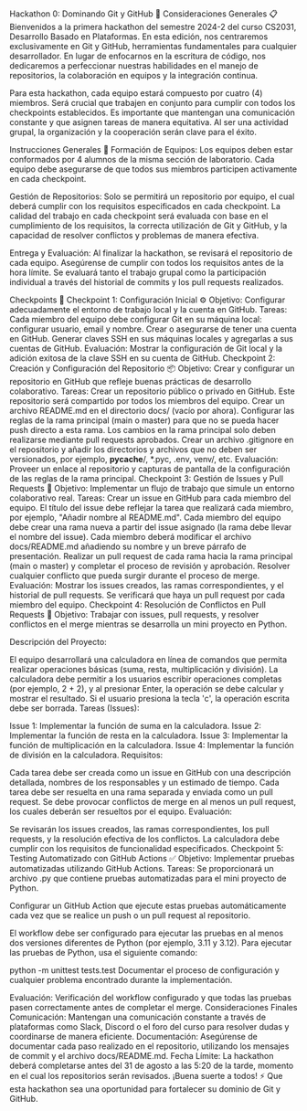 Hackathon 0: Dominando Git y GitHub 🚀
Consideraciones Generales 📋
Bienvenidos a la primera hackathon del semestre 2024-2 del curso CS2031, Desarrollo Basado en Plataformas. En esta edición, nos centraremos exclusivamente en Git y GitHub, herramientas fundamentales para cualquier desarrollador. En lugar de enfocarnos en la escritura de código, nos dedicaremos a perfeccionar nuestras habilidades en el manejo de repositorios, la colaboración en equipos y la integración continua.

Para esta hackathon, cada equipo estará compuesto por cuatro (4) miembros. Será crucial que trabajen en conjunto para cumplir con todos los checkpoints establecidos. Es importante que mantengan una comunicación constante y que asignen tareas de manera equitativa. Al ser una actividad grupal, la organización y la cooperación serán clave para el éxito.

Instrucciones Generales 📝
Formación de Equipos: Los equipos deben estar conformados por 4 alumnos de la misma sección de laboratorio. Cada equipo debe asegurarse de que todos sus miembros participen activamente en cada checkpoint.

Gestión de Repositorios: Solo se permitirá un repositorio por equipo, el cual deberá cumplir con los requisitos especificados en cada checkpoint. La calidad del trabajo en cada checkpoint será evaluada con base en el cumplimiento de los requisitos, la correcta utilización de Git y GitHub, y la capacidad de resolver conflictos y problemas de manera efectiva.

Entrega y Evaluación: Al finalizar la hackathon, se revisará el repositorio de cada equipo. Asegúrense de cumplir con todos los requisitos antes de la hora límite. Se evaluará tanto el trabajo grupal como la participación individual a través del historial de commits y los pull requests realizados.

Checkpoints 📌
Checkpoint 1: Configuración Inicial ⚙️
Objetivo: Configurar adecuadamente el entorno de trabajo local y la cuenta en GitHub.
Tareas:
Cada miembro del equipo debe configurar Git en su máquina local: configurar usuario, email y nombre.
Crear o asegurarse de tener una cuenta en GitHub.
Generar claves SSH en sus máquinas locales y agregarlas a sus cuentas de GitHub.
Evaluación: Mostrar la configuración de Git local y la adición exitosa de la clave SSH en su cuenta de GitHub.
Checkpoint 2: Creación y Configuración del Repositorio 📦
Objetivo: Crear y configurar un repositorio en GitHub que refleje buenas prácticas de desarrollo colaborativo.
Tareas:
Crear un repositorio público o privado en GitHub. Este repositorio será compartido por todos los miembros del equipo.
Crear un archivo README.md en el directorio docs/ (vacío por ahora).
Configurar las reglas de la rama principal (main o master) para que no se pueda hacer push directo a esta rama. Los cambios en la rama principal solo deben realizarse mediante pull requests aprobados.
Crear un archivo .gitignore en el repositorio y añadir los directorios y archivos que no deben ser versionados, por ejemplo, __pycache__/, *.pyc, .env, venv/, etc.
Evaluación: Proveer un enlace al repositorio y capturas de pantalla de la configuración de las reglas de la rama principal.
Checkpoint 3: Gestión de Issues y Pull Requests 🔄
Objetivo: Implementar un flujo de trabajo que simule un entorno colaborativo real.
Tareas:
Crear un issue en GitHub para cada miembro del equipo. El título del issue debe reflejar la tarea que realizará cada miembro, por ejemplo, "Añadir nombre al README.md".
Cada miembro del equipo debe crear una rama nueva a partir del issue asignado (la rama debe llevar el nombre del issue).
Cada miembro deberá modificar el archivo docs/README.md añadiendo su nombre y un breve párrafo de presentación.
Realizar un pull request de cada rama hacia la rama principal (main o master) y completar el proceso de revisión y aprobación.
Resolver cualquier conflicto que pueda surgir durante el proceso de merge.
Evaluación: Mostrar los issues creados, las ramas correspondientes, y el historial de pull requests. Se verificará que haya un pull request por cada miembro del equipo.
Checkpoint 4: Resolución de Conflictos en Pull Requests 🔧
Objetivo: Trabajar con issues, pull requests, y resolver conflictos en el merge mientras se desarrolla un mini proyecto en Python.

Descripción del Proyecto:

El equipo desarrollará una calculadora en línea de comandos que permita realizar operaciones básicas (suma, resta, multiplicación y división).
La calculadora debe permitir a los usuarios escribir operaciones completas (por ejemplo, 2 + 2), y al presionar Enter, la operación se debe calcular y mostrar el resultado.
Si el usuario presiona la tecla 'c', la operación escrita debe ser borrada.
Tareas (Issues):

Issue 1: Implementar la función de suma en la calculadora.
Issue 2: Implementar la función de resta en la calculadora.
Issue 3: Implementar la función de multiplicación en la calculadora.
Issue 4: Implementar la función de división en la calculadora.
Requisitos:

Cada tarea debe ser creada como un issue en GitHub con una descripción detallada, nombres de los responsables y un estimado de tiempo.
Cada tarea debe ser resuelta en una rama separada y enviada como un pull request.
Se debe provocar conflictos de merge en al menos un pull request, los cuales deberán ser resueltos por el equipo.
Evaluación:

Se revisarán los issues creados, las ramas correspondientes, los pull requests, y la resolución efectiva de los conflictos.
La calculadora debe cumplir con los requisitos de funcionalidad especificados.
Checkpoint 5: Testing Automatizado con GitHub Actions ✅
Objetivo: Implementar pruebas automatizadas utilizando GitHub Actions.
Tareas:
Se proporcionará un archivo .py que contiene pruebas automatizadas para el mini proyecto de Python.

Configurar un GitHub Action que ejecute estas pruebas automáticamente cada vez que se realice un push o un pull request al repositorio.

El workflow debe ser configurado para ejecutar las pruebas en al menos dos versiones diferentes de Python (por ejemplo, 3.11 y 3.12). Para ejecutar las pruebas de Python, usa el siguiente comando:

python -m unittest tests.test
Documentar el proceso de configuración y cualquier problema encontrado durante la implementación.

Evaluación: Verificación del workflow configurado y que todas las pruebas pasen correctamente antes de completar el merge.
Consideraciones Finales
Comunicación: Mantengan una comunicación constante a través de plataformas como Slack, Discord o el foro del curso para resolver dudas y coordinarse de manera eficiente.
Documentación: Asegúrense de documentar cada paso realizado en el repositorio, utilizando los mensajes de commit y el archivo docs/README.md.
Fecha Límite: La hackathon deberá completarse antes del 31 de agosto a las 5:20 de la tarde, momento en el cual los repositorios serán revisados.
¡Buena suerte a todos! ⚡ Que esta hackathon sea una oportunidad para fortalecer su dominio de Git y GitHub.

